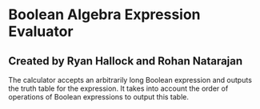 # Boolean Algebra Expression Evaluator
## Created by Ryan Hallock and Rohan Natarajan

The calculator accepts an arbitrarily long Boolean expression and outputs the truth table for the expression.
It takes into account the order of operations of Boolean expressions to output this table.
